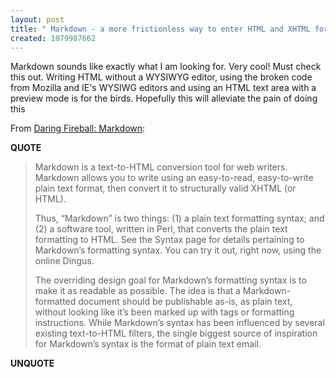 ```yaml
---
layout: post
title: " Markdown - a more frictionless way to enter HTML and XHTML for blog posts"
created: 1079987662
---
```

Markdown sounds like exactly what I am looking for.  Very cool! Must check this out.  Writing HTML without a WYSIWYG editor, using the broken code from Mozilla and IE's WYSIWG editors and using an HTML text area with a preview mode is for the birds.  Hopefully this will alleviate the pain of doing this

From <a href="http://daringfireball.net/projects/markdown/">Daring Fireball: Markdown</a>:
<p><strong>QUOTE</strong></p><blockquote>Markdown is a text-to-HTML conversion tool for web writers. Markdown allows you to write using an easy-to-read, easy-to-write plain text format, then convert it to structurally valid XHTML (or HTML).

Thus, &#8220;Markdown&#8221; is two things: (1) a plain text formatting syntax; and (2) a software tool, written in Perl, that converts the plain text formatting to HTML. See the Syntax page for details pertaining to Markdown&#8217;s formatting syntax. You can try it out, right now, using the online Dingus.

The overriding design goal for Markdown&#8217;s formatting syntax is to make it as readable as possible. The idea is that a Markdown-formatted document should be publishable as-is, as plain text, without looking like it&#8217;s been marked up with tags or formatting instructions. While Markdown&#8217;s syntax has been influenced by several existing text-to-HTML filters, the single biggest source of inspiration for Markdown&#8217;s syntax is the format of plain text email.</blockquote><p><strong>UNQUOTE</strong></p>

